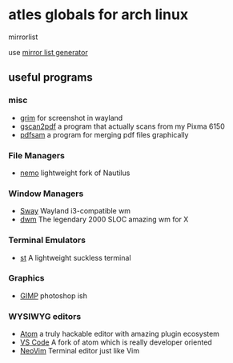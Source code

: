 # atles globals for arch linux

mirrorlist

use [mirror list generator](https://www.archlinux.org/mirrorlist/)

## useful programs
### misc
- [grim](https://github.com/emersion/grim) for screenshot in wayland
- [gscan2pdf](http://gscan2pdf.sourceforge.net) a program that actually scans from my Pixma 6150
- [pdfsam](https://pdfsam.org) a program for merging pdf files graphically

### File Managers
- [nemo](https://wiki.archlinux.org/index.php/Nemo) lightweight fork of Nautilus

### Window Managers
- [Sway](https://swaywm.org/) Wayland i3-compatible wm
- [dwm](https://dwm.suckless.org/) The legendary 2000 SLOC amazing wm for X

### Terminal Emulators
- [st](https://dwm.suckless.org/) A lightweight suckless terminal

### Graphics
- [GIMP](https://www.gimp.org/) photoshop ish

### WYSIWYG editors
- [Atom](https://atom.io/) a truly hackable editor with amazing plugin ecosystem
- [VS Code](https://code.visualstudio.com/) A fork of atom which is really developer oriented
- [NeoVim](https://neovim.io/) Terminal editor just like Vim

